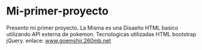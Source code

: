 # Mi-primer-proyecto
Presento mi primer proyecto. La Misma es una Disaeño HTML basico utilizando API externa de pokemon.
Tecnologicas utilizadas
HTML
bootstrap
jQuery.
enlace:
www.goemshir.260mb.net
